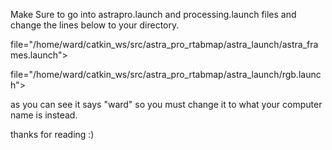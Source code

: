 Make Sure to go into astrapro.launch and processing.launch files and change the lines below to your directory. 
  <include file="/home/ward/catkin_ws/src/astra_pro_rtabmap/astra_launch/processing.launch">

file="/home/ward/catkin_ws/src/astra_pro_rtabmap/astra_launch/astra_frames.launch">

file="/home/ward/catkin_ws/src/astra_pro_rtabmap/astra_launch/rgb.launch">

as you can see it says "ward" so you must change it to what your computer name is instead. 


thanks for reading :) 
